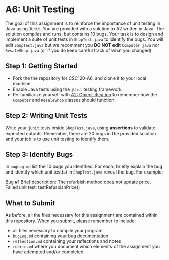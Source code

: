 # A6: Unit Testing
The goal of this assignment is to reinforce the importance of unit testing in Java using `JUnit`. You are provided with a solution to A2 written in Java. The solution compiles and runs, but contains 10 bugs. Your task is to design and implement a suite of unit tests in `ShopTest.java` to identify the bugs. You will edit `ShopTest.java` but we recomment you **DO NOT edit** `Computer.java` nor `ResaleShop.java` (or if you do keep careful track of what you changed).     



## Step 1: Getting Started
 - Fork the the repository for CSC120-A6, and clone it to your local machine.
 - Enable Java tests using the `jUnit` testing framework.
 - Re-familiarize yourself with [A2: Object-ification](https://github.com/CSC120-instructors/CSC120-A2) to remember how the `Computer` and `ResaleShop` classes should function. 

## Step 2: Writing Unit Tests
Write your `jUnit` tests inside `ShopTest.java`, using **assertions** to validate expected outputs. Remember, there are 20 bugs in the provided solution and your job is to use unit testing to identify them. 

## Step 3: Identify Bugs
In `bugLog.md` list the 10 bugs you identified. For each, briefly explain the bug and identify which unit test(s) in `ShopTest.java` reveal the bug. For example: 

Bug #1
Brief description: The refurbish method does not update price. 
Failed unit test: testRefurbishPrice() 

## What to Submit
As before, all the files necessary for this assignment are contained within this repository. When you submit, please remember to include:

- all files necessary to compile your program
- `bugLog.md` containing your bug documentation 
- `reflection.md` containing your reflections and notes
- `rubric.md` where you document which elements of the assignment you have attempted and/or completed
